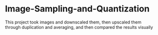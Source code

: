 # Image-Sampling-and-Quantization
This project took images and downscaled them, then upscaled them through duplication and averaging, and then compared the results visually

